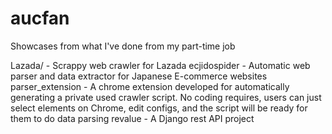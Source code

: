 # aucfan
Showcases from what I've done from my part-time job

Lazada/ - Scrappy web crawler for Lazada
ecjidospider - Automatic web parser and data extractor for Japanese E-commerce websites
parser_extension - A chrome extension developed for automatically generating a private used crawler script. No coding requires, users can just select elements on Chrome, edit configs, and the script will be ready for them to do data parsing
revalue - A Django rest API project
